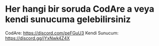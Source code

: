 # Her hangi bir soruda CodAre a veya kendi sunucuma gelebilirsiniz
CodAre: https://discord.com/peFGuU3
Kendi Sunucum: https://discord.gg/jYxNwk4Z4X
